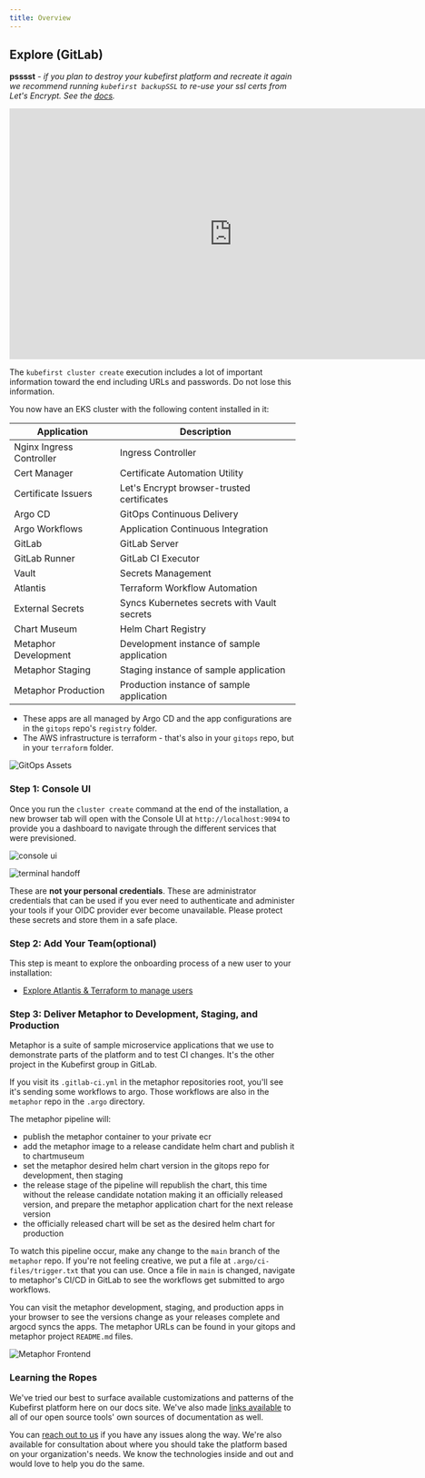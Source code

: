 ```yaml
---
title: Overview
---
```


## Explore (GitLab)

**psssst** _- if you plan to destroy your kubefirst platform and recreate it again we recommend running `kubefirst backupSSL` to re-use your ssl certs from Let's Encrypt. See the [docs](https://docs.kubefirst.io/common/certificates.html#backup-and-restore-certificates)._

<iframe width="784" height="441" src="https://www.youtube.com/embed/KEUOaNMUqOM" title="YouTube video player" frameborder="0" allow="accelerometer; autoplay; clipboard-write; encrypted-media; gyroscope; picture-in-picture" allowfullscreen></iframe>

The `kubefirst cluster create` execution includes a lot of important information toward the end including URLs and passwords. Do not lose this information.

You now have an EKS cluster with the following content installed in it:

| Application              | Description                                 |
|--------------------------|---------------------------------------------|
| Nginx Ingress Controller | Ingress Controller                          |
| Cert Manager             | Certificate Automation Utility              |
| Certificate Issuers      | Let's Encrypt browser-trusted certificates  |
| Argo CD                  | GitOps Continuous Delivery                  |
| Argo Workflows           | Application Continuous Integration          |
| GitLab                   | GitLab Server                               |
| GitLab Runner            | GitLab CI Executor                          |
| Vault                    | Secrets Management                          |
| Atlantis                 | Terraform Workflow Automation               |
| External Secrets         | Syncs Kubernetes secrets with Vault secrets |
| Chart Museum             | Helm Chart Registry                         |
| Metaphor Development     | Development instance of sample application  |
| Metaphor Staging         | Staging instance of sample application      |
| Metaphor Production      | Production instance of sample application   |

- These apps are all managed by Argo CD and the app configurations are in the `gitops` repo's `registry` folder.
- The AWS infrastructure is terraform - that's also in your `gitops` repo, but in your `terraform` folder.

<!-- TODO: 2.0 - fix this image! -->
![GitOps Assets](../../../img/kubefirst/getting-started/gitops-assets.png)

### Step 1: Console UI

Once you run the `cluster create` command at the end of the installation, a new browser tab will open with the Console UI at `http://localhost:9094` to provide you a dashboard to navigate through the different services that were previsioned.

![console ui](../../../img/kubefirst/gitlab/console.png)

<!-- TODO: 2.0 - fix this image! -->
![terminal handoff](../../../img/kubefirst/getting-started/cluster-create-result.png)

These are **not your personal credentials**. These are administrator credentials that can be used if you ever need to authenticate and administer your tools if your OIDC provider ever become unavailable. Please protect these secrets and store them in a safe place.

### Step 2: Add Your Team(optional)

This step is meant to explore the onboarding process of a new user to your installation:

- [Explore Atlantis & Terraform to manage users](../../../explore/terraform.md#how-can-i-use-atlantis-to-add-a-new-user-on-my-gitlab-backed-installation)

### Step 3: Deliver Metaphor to Development, Staging, and Production

Metaphor is a suite of sample microservice applications that we use to demonstrate parts of the platform and to test CI changes. It's the other project in the Kubefirst group in GitLab.

If you visit its `.gitlab-ci.yml` in the metaphor repositories root, you'll see it's sending some workflows to argo. Those workflows are also in the `metaphor` repo in the `.argo` directory.

The metaphor pipeline will:

- publish the metaphor container to your private ecr
- add the metaphor image to a release candidate helm chart and publish it to chartmuseum
- set the metaphor desired helm chart version in the gitops repo for development, then staging
- the release stage of the pipeline will republish the chart, this time without the release candidate notation making it an officially released version, and prepare the metaphor application chart for the next release version
- the officially released chart will be set as the desired helm chart for production

To watch this pipeline occur, make any change to the `main` branch of the `metaphor` repo. If you're not feeling creative, we put a file at `.argo/ci-files/trigger.txt` that you can use. Once a file in `main` is changed, navigate to metaphor's CI/CD in GitLab to see the workflows get submitted to argo workflows.

You can visit the metaphor development, staging, and production apps in your browser to see the versions change as your releases complete and argocd syncs the apps. The metaphor URLs can be found in your gitops and metaphor project `README.md` files.

![Metaphor Frontend](../../../img/kubefirst/metaphor/metaphor-frontend.png)

### Learning the Ropes

We've tried our best to surface available customizations and patterns of the Kubefirst platform here on our docs site. We've also made [links available](../../../credits.md) to all of our open source tools' own sources of documentation as well.

You can [reach out to us](../../../community/index.md) if you have any issues along the way. We're also available for consultation about where you should take the platform based on your organization's needs. We know the technologies inside and out and would love to help you do the same.

